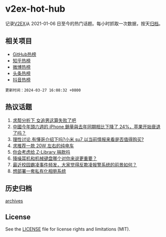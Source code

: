 # v2ex-hot-hub

 记录[V2EX](https://www.v2ex.com/)从 2021-01-06 日至今的热门话题。每小时抓取一次数据，按天[归档](archives)。
 
 ## 相关项目

- [GitHub热榜](https://github.com/snaildev/github-hot-hub)
- [知乎热榜](https://github.com/snaildev/zhihu-hot-hub)
- [微博热榜](https://github.com/snaildev/weibo-hot-hub)
- [头条热榜](https://github.com/snaildev/toutiao-hot-hub)
- [抖音热榜](https://github.com/snaildev/douyin-hot-hub)


 `更新时间：2024-03-27 16:08:32 +0800`

## 热议话题

1. [求帮分析下 女追男这算失败了吧](https://www.v2ex.com/t/1027376)
1. [中國今年頭六週的 iPhone 銷量與去年同期相比下降了 24%，苹果开始衰退了吗？](https://www.v2ex.com/t/1027206)
1. [理性讨论,有懂哥介绍下吗?小米 su7 以当前情报来看是否值得购买?](https://www.v2ex.com/t/1027207)
1. [求推荐一款 20W 左右的纯电车](https://www.v2ex.com/t/1027321)
1. [你会考虑给 Z-Library 捐款吗](https://www.v2ex.com/t/1027315)
1. [降噪耳机和机械键盘哪个对你来说更重要？](https://www.v2ex.com/t/1027325)
1. [最近校园霸凌事件频发，大家觉得反欺凌报警系统的前景如何？](https://www.v2ex.com/t/1027332)
1. [想部署一套私有化相册系统](https://www.v2ex.com/t/1027221)

## 历史归档

[archives](archives)

## License

See the [LICENSE](LICENSE) file for license rights and limitations (MIT).
